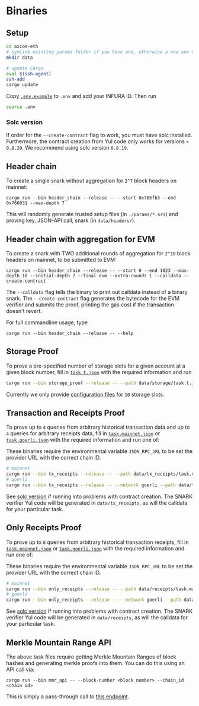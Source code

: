 # Binaries

## Setup

```bash
cd axiom-eth
# symlink existing params folder if you have one, otherwise a new one will automatically be created
mkdir data

# update Cargo
eval $(ssh-agent)
ssh-add
cargo update
```

Copy [`.env.example`](../../.env.example) to `.env` and add your INFURA ID. Then run

```bash
source .env
```

### Solc version

If order for the `--create-contract` flag to work, you must have solc installed. Furthermore, the contract creation from Yul code only works for versions `< 0.8.20`. We recommend using solc version `0.8.19`.

## Header chain

To create a single snark without aggregation for `2^7` block headers on mainnet:

```
cargo run --bin header_chain --release -- --start 0x765fb3 --end 0x766031 --max-depth 7
```

This will randomly generate trusted setup files (in `./params/*.srs`) and proving key, JSON-API call, snark (in `data/headers/`).

## Header chain with aggregation for EVM

To create a snark with TWO additional rounds of aggregation for `2^10` block headers on mainnet, to be submitted to EVM:

```
cargo run --bin header_chain --release -- --start 0 --end 1023 --max-depth 10 --initial-depth 7 --final evm --extra-rounds 1 --calldata --create-contract
```

The `--calldata` flag tells the binary to print out calldata instead of a binary snark.
The `--create-contract` flag generates the bytecode for the EVM verifier and submits the proof, printing the gas cost
if the transaction doesn't revert.

For full commandline usage, type

```
cargo run --bin header_chain --release -- --help
```

## Storage Proof

To prove a pre-specified number of storage slots for a given account at a given block number, fill in [`task.t.json`](../../data/storage/task.t.json) with the required information and run

```bash
cargo run --bin storage_proof --release -- --path data/storage/task.t.json --create-contract
```

Currently we only provide [configuration files](../../configs/storage/) for `10` storage slots.

## Transaction and Receipts Proof

To prove up to `4` queries from arbitrary historical transaction data and up to `4` queries for arbitrary receipts data, fill in [`task.mainnet.json`](../../data/tx_receipts/task.mainnet.json) or [`task.goerli.json`](../../data/tx_receipts/task.goerli.json) with the required information and run one of:

These binaries require the environmental variable `JSON_RPC_URL` to be set the provider URL with the correct chain ID.

```bash
# mainnet
cargo run --bin tx_receipts --release -- --path data/tx_receipts/task.mainnet.json --create-contract
# goerli
cargo run --bin tx_receipts --release -- --network goerli --path data/tx_receipts/task.goerli.json --create-contract
```

See [solc version](#solc-version) if running into problems with contract creation. The SNARK verifier Yul code will be generated in `data/tx_receipts`, as will the calldata for your particular task.

## Only Receipts Proof

To prove up to `8` queries from arbitrary historical transaction receipts, fill in [`task.mainnet.json`](../../data/receipts/task.mainnet.json) or [`task.goerli.json`](../../data/receipts/task.goerli.json) with the required information and run one of:

These binaries require the environmental variable `JSON_RPC_URL` to be set the provider URL with the correct chain ID.

```bash
# mainnet
cargo run --bin only_receipts --release -- --path data/receipts/task.mainnet.json --create-contract
# goerli
cargo run --bin only_receipts --release -- --network goerli --path data/receipts/task.goerli.json --create-contract
```

See [solc version](#solc-version) if running into problems with contract creation. The SNARK verifier Yul code will be generated in `data/receipts`, as will the calldata for your particular task.

## Merkle Mountain Range API

The above task files require getting Merkle Mountain Ranges of block hashes and generating merkle proofs into them. You can do this using an API call via:

```
cargo run --bin mmr_api -- --block-number <block number> --chain_id <chain id>
```

This is simply a pass-through call to [this endpoint](https://api-docs.axiom.xyz/block/gets-the-merkle-mountain-range-proof-for-the-block).
